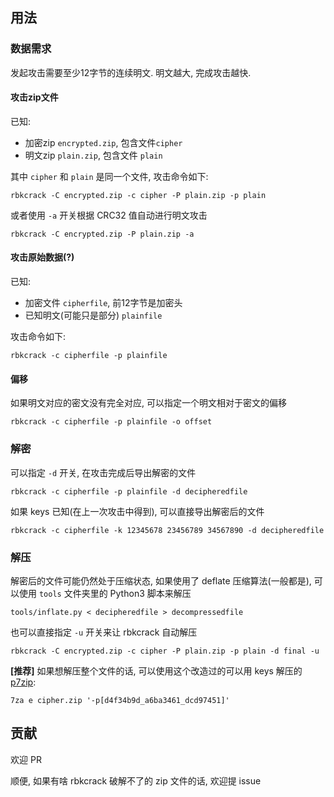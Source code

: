 用法
-----

### 数据需求

发起攻击需要至少12字节的连续明文.
明文越大, 完成攻击越快.

#### 攻击zip文件

已知:
- 加密zip `encrypted.zip`, 包含文件`cipher`
- 明文zip `plain.zip`, 包含文件 `plain`

其中 `cipher` 和 `plain` 是同一个文件, 攻击命令如下:

    rbkcrack -C encrypted.zip -c cipher -P plain.zip -p plain

或者使用 `-a` 开关根据 CRC32 值自动进行明文攻击

    rbkcrack -C encrypted.zip -P plain.zip -a

#### 攻击原始数据(?)

已知:
- 加密文件 `cipherfile`, 前12字节是加密头
- 已知明文(可能只是部分) `plainfile`

攻击命令如下:

    rbkcrack -c cipherfile -p plainfile

#### 偏移

如果明文对应的密文没有完全对应, 可以指定一个明文相对于密文的偏移

    rbkcrack -c cipherfile -p plainfile -o offset

### 解密

可以指定 `-d` 开关, 在攻击完成后导出解密的文件

    rbkcrack -c cipherfile -p plainfile -d decipheredfile

如果 keys 已知(在上一次攻击中得到), 可以直接导出解密后的文件

    rbkcrack -c cipherfile -k 12345678 23456789 34567890 -d decipheredfile

### 解压

解密后的文件可能仍然处于压缩状态, 如果使用了 deflate 压缩算法(一般都是), 可以使用 `tools` 文件夹里的 Python3 脚本来解压

    tools/inflate.py < decipheredfile > decompressedfile

也可以直接指定 `-u` 开关来让 rbkcrack 自动解压

    rbkcrack -C encrypted.zip -c cipher -P plain.zip -p plain -d final -u
    
**[推荐]** 如果想解压整个文件的话, 可以使用这个改造过的可以用 keys 解压的 [p7zip](https://github.com/Aloxaf/p7zip):

    7za e cipher.zip '-p[d4f34b9d_a6ba3461_dcd97451]'

贡献    
---

欢迎 PR

顺便, 如果有啥 rbkcrack 破解不了的 zip 文件的话, 欢迎提 issue
